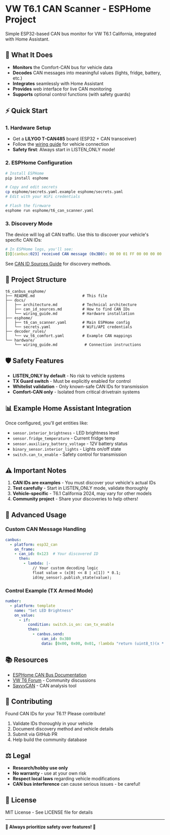 # VW T6.1 CAN Scanner - ESPHome Project

Simple ESP32-based CAN bus monitor for VW T6.1 California, integrated with Home Assistant.

## 🚗 What It Does

- **Monitors** the Comfort-CAN bus for vehicle data
- **Decodes** CAN messages into meaningful values (lights, fridge, battery, etc.)
- **Integrates** seamlessly with Home Assistant
- **Provides** web interface for live CAN monitoring
- **Supports** optional control functions (with safety guards)

## ⚡ Quick Start

### 1. Hardware Setup
- Get a **LILYGO T-CAN485** board (ESP32 + CAN transceiver)
- Follow the [wiring guide](hardware/wiring_guide.md) for vehicle connection
- **Safety first**: Always start in LISTEN_ONLY mode!

### 2. ESPHome Configuration
```bash
# Install ESPHome
pip install esphome

# Copy and edit secrets
cp esphome/secrets.yaml.example esphome/secrets.yaml
# Edit with your WiFi credentials

# Flash the firmware
esphome run esphome/t6_can_scanner.yaml
```

### 3. Discovery Mode
The device will log all CAN traffic. Use this to discover your vehicle's specific CAN IDs:

```yaml
# In ESPHome logs, you'll see:
[D][canbus:023] received CAN message (0x3B0): 00 00 01 FF 00 00 00 00
```

See [CAN ID Sources Guide](docs/can_id_sources.md) for discovery methods.

## 📁 Project Structure

```
t6_canbus_esphome/
├── README.md                     # This file
├── docs/
│   ├── architecture.md           # Technical architecture
│   ├── can_id_sources.md         # How to find CAN IDs
│   └── wiring_guide.md           # Hardware installation
├── esphome/
│   ├── t6_can_scanner.yaml       # Main ESPHome config
│   └── secrets.yaml              # WiFi/API credentials
├── decoder_rules/
│   └── vw_t6_comfort.yaml        # Example CAN mappings
└── hardware/
    └── wiring_guide.md            # Connection instructions
```

## 🛡️ Safety Features

- **LISTEN_ONLY by default** - No risk to vehicle systems
- **TX Guard switch** - Must be explicitly enabled for control
- **Whitelist validation** - Only known-safe CAN IDs for transmission
- **Comfort-CAN only** - Isolated from critical drivetrain systems

## 📊 Example Home Assistant Integration

Once configured, you'll get entities like:
- `sensor.interior_brightness` - LED brightness level
- `sensor.fridge_temperature` - Current fridge temp
- `sensor.auxiliary_battery_voltage` - 12V battery status
- `binary_sensor.interior_lights` - Lights on/off state
- `switch.can_tx_enable` - Safety control for transmission

## ⚠️ Important Notes

1. **CAN IDs are examples** - You must discover your vehicle's actual IDs
2. **Test carefully** - Start in LISTEN_ONLY mode, validate thoroughly
3. **Vehicle-specific** - T6.1 California 2024, may vary for other models
4. **Community project** - Share your discoveries to help others!

## 🔧 Advanced Usage

### Custom CAN Message Handling
```yaml
canbus:
  - platform: esp32_can
    on_frame:
    - can_id: 0x123  # Your discovered ID
      then:
        - lambda: |-
            // Your custom decoding logic
            float value = (x[0] << 8 | x[1]) * 0.1;
            id(my_sensor).publish_state(value);
```

### Control Example (TX Armed Mode)
```yaml
number:
  - platform: template
    name: "Set LED Brightness"
    on_value:
      - if:
          condition: switch.is_on: can_tx_enable
          then:
            - canbus.send:
                can_id: 0x3B0
                data: [0x00, 0x00, 0x01, !lambda "return (uint8_t)(x * 2.55);"]
```

## 📚 Resources

- [ESPHome CAN Bus Documentation](https://esphome.io/components/canbus.html)
- [VW T6 Forum](https://www.t6forum.com/) - Community discussions
- [SavvyCAN](https://www.savvycan.com/) - CAN analysis tool

## 🤝 Contributing

Found CAN IDs for your T6.1? Please contribute!

1. Validate IDs thoroughly in your vehicle
2. Document discovery method and vehicle details
3. Submit via GitHub PR
4. Help build the community database

## ⚖️ Legal

- **Research/hobby use only**
- **No warranty** - use at your own risk
- **Respect local laws** regarding vehicle modifications
- **CAN bus interference** can cause serious issues - be careful!

## 📜 License

MIT License - See LICENSE file for details

---

**🚨 Always prioritize safety over features! 🚨**